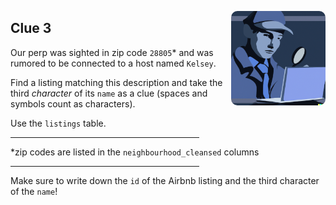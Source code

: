 <p align="right">
  <img src="../www/md_imgs/man-detective-magnifying-glass.png" width="30%" style = "border-radius:10px" align="right">
</p>

<div width="60%">

## Clue 3

Our perp was sighted in zip code `28805`* and was rumored to be connected to a host named `Kelsey`.

Find a listing matching this description and take the third *character* of its `name` as a clue (spaces and symbols count as characters).

Use the `listings` table.

<hr align="left" width="60%">

*zip codes are listed in the `neighbourhood_cleansed` columns

<hr align="left" width="60%">

Make sure to write down the `id` of the Airbnb listing and the third character of the `name`!

</div>